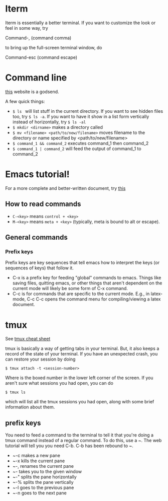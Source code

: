 # Iterm
Iterm is essentially a better terminal.  If you want to customize the
look or feel in some way, try

Command-, (command comma)

to bring up the full-screen terminal window, do

Command-esc (command escape)

# Command line
[this](https://explainshell.com/) website is a godsend.

A few quick things:
+ ```$ ls ``` will list stuff in the current directory. If you want to
  see hidden files too, try ```$ ls -a```. If you want to have it show
  in a list form vertically instead of horizontally, try ```$ ls -al```
+ ```$ mkdir <dirname>``` makes a directory called <dirname>
+ ```$ mv <filename> <path/to/new/filename>``` moves filename to the
directory or name specified by <path/to/new/filename>
+ ```$ command_1 && command_2``` executes command\_1 then command\_2
+ ```$ command_1 | command_2``` will feed the output of command\_1 to command\_2

# Emacs tutorial!

For a more complete and better-written document,
try [this](https://www.emacswiki.org/emacs/EmacsNewbieKeyReference)

## How to read commands

+ ```C-<key>``` means ```control + <key>```
+ ```M-<key>``` means ```meta + <key>``` (typically, meta is bound to
  alt or escape).

## General commands


### Prefix keys

Prefix keys are key sequences that tell emacs how to interpret the
keys (or sequences of keys) that follow it.

+ C-x is a prefix key for feeding "global" commands to emacs. Things
  like saving files, quitting emacs, or other things that aren't
  dependent on the current mode will likely be some form of C-x command.
+ C-c is for commands that are specific to the current mode. E.g., in
  latex-mode, C-c C-c opens the command menu for compiling/viewing a
  latex document.

# tmux
See [tmux cheat sheet](https://gist.github.com/MohamedAlaa/2961058)

tmux is basically a way of getting tabs in your terminal.  But, it
also keeps a record of the state of your terminal.  If you have an
unexpected crash, you can restore your session by doing

```$ tmux attach -t <session-number>```

Where <session-number> is the boxed number in the lower left corner of
the screen.  If you aren't sure what sessions you had open, you can do

```$ tmux ls ```

which will list all the tmux sessions you had open, along with some
brief information about them.

## prefix keys

You need to feed a command to the terminal to tell it that you're
doing a tmux command instead of a regular command.  To do this, use a
~.  The web tutorial will tell you you need C-b.  C-b has been rebound
to ~.

+ ~-c makes a new pane
+ ~-x kills the current pane
+ ~-, renames the current pane
+ ~-<number> takes you to the given window
+ ~-" splits the pane horizontally
+ ~-% splits the pane vertically
+ ~-l goes to the previous pane
+ ~-n goes to the next pane
